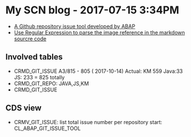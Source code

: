 # My SCN blog - 2017-07-15 3:34PM

* [A Github repository issue tool developed by ABAP](https://blogs.sap.com/2017/07/14/a-github-repository-issue-tool-developed-by-abap/)
* [Use Regular Expression to parse the image reference in the markdown sourcre code](https://blogs.sap.com/2017/07/15/use-regular-expression-to-parse-the-image-reference-in-the-markdown-sourcre-code/)

## Involved tables

* CRMD_GIT_ISSUE A3/815 - 805 ( 2017-10-14)
Actual: KM 559 Java:33 JS: 233 = 825 totally
* CRMD_GIT_REPO: JAVA,JS,KM
* CRMD_GIT_ISSUE

## CDS view

* CRMV_GIT_ISSUE: list total issue number per repository
start: CL_ABAP_GIT_ISSUE_TOOL